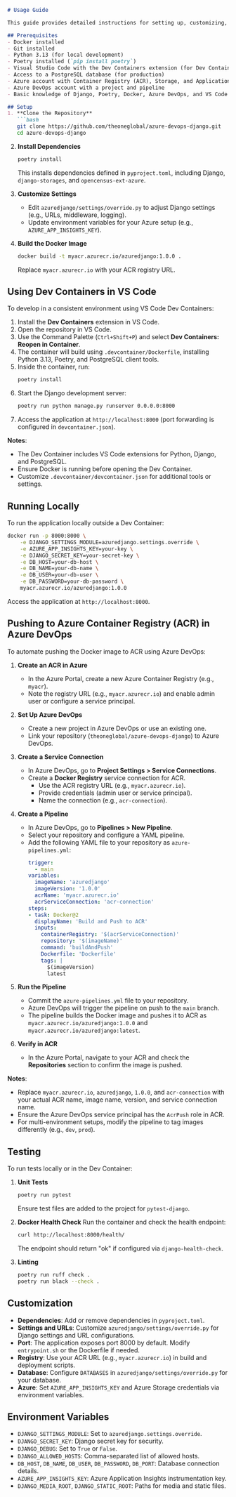```markdown
# Usage Guide

This guide provides detailed instructions for setting up, customizing, testing, and deploying the `azuredjango` project, part of the `theoneglobal/azure-devops-django` GitHub repository.

## Prerequisites
- Docker installed
- Git installed
- Python 3.13 (for local development)
- Poetry installed (`pip install poetry`)
- Visual Studio Code with the Dev Containers extension (for Dev Container support)
- Access to a PostgreSQL database (for production)
- Azure account with Container Registry (ACR), Storage, and Application Insights
- Azure DevOps account with a project and pipeline
- Basic knowledge of Django, Poetry, Docker, Azure DevOps, and VS Code

## Setup
1. **Clone the Repository**
   ```bash
   git clone https://github.com/theoneglobal/azure-devops-django.git
   cd azure-devops-django
   ```

2. **Install Dependencies**
   ```bash
   poetry install
   ```
   This installs dependencies defined in `pyproject.toml`, including Django, `django-storages`, and `opencensus-ext-azure`.

3. **Customize Settings**
   - Edit `azuredjango/settings/override.py` to adjust Django settings (e.g., URLs, middleware, logging).
   - Update environment variables for your Azure setup (e.g., `AZURE_APP_INSIGHTS_KEY`).

4. **Build the Docker Image**
   ```bash
   docker build -t myacr.azurecr.io/azuredjango:1.0.0 .
   ```
   Replace `myacr.azurecr.io` with your ACR registry URL.

## Using Dev Containers in VS Code
To develop in a consistent environment using VS Code Dev Containers:
1. Install the **Dev Containers** extension in VS Code.
2. Open the repository in VS Code.
3. Use the Command Palette (`Ctrl+Shift+P`) and select **Dev Containers: Reopen in Container**.
4. The container will build using `.devcontainer/Dockerfile`, installing Python 3.13, Poetry, and PostgreSQL client tools.
5. Inside the container, run:
   ```bash
   poetry install
   ```
6. Start the Django development server:
   ```bash
   poetry run python manage.py runserver 0.0.0.0:8000
   ```
7. Access the application at `http://localhost:8000` (port forwarding is configured in `devcontainer.json`).

**Notes**:
- The Dev Container includes VS Code extensions for Python, Django, and PostgreSQL.
- Ensure Docker is running before opening the Dev Container.
- Customize `.devcontainer/devcontainer.json` for additional tools or settings.

## Running Locally
To run the application locally outside a Dev Container:
```bash
docker run -p 8000:8000 \
    -e DJANGO_SETTINGS_MODULE=azuredjango.settings.override \
    -e AZURE_APP_INSIGHTS_KEY=your-key \
    -e DJANGO_SECRET_KEY=your-secret-key \
    -e DB_HOST=your-db-host \
    -e DB_NAME=your-db-name \
    -e DB_USER=your-db-user \
    -e DB_PASSWORD=your-db-password \
    myacr.azurecr.io/azuredjango:1.0.0
```
Access the application at `http://localhost:8000`.

## Pushing to Azure Container Registry (ACR) in Azure DevOps
To automate pushing the Docker image to ACR using Azure DevOps:
1. **Create an ACR in Azure**
   - In the Azure Portal, create a new Azure Container Registry (e.g., `myacr`).
   - Note the registry URL (e.g., `myacr.azurecr.io`) and enable admin user or configure a service principal.

2. **Set Up Azure DevOps**
   - Create a new project in Azure DevOps or use an existing one.
   - Link your repository (`theoneglobal/azure-devops-django`) to Azure DevOps.

3. **Create a Service Connection**
   - In Azure DevOps, go to **Project Settings > Service Connections**.
   - Create a **Docker Registry** service connection for ACR.
     - Use the ACR registry URL (e.g., `myacr.azurecr.io`).
     - Provide credentials (admin user or service principal).
     - Name the connection (e.g., `acr-connection`).

4. **Create a Pipeline**
   - In Azure DevOps, go to **Pipelines > New Pipeline**.
   - Select your repository and configure a YAML pipeline.
   - Add the following YAML file to your repository as `azure-pipelines.yml`:
     ```yaml
     trigger:
       - main
     variables:
       imageName: 'azuredjango'
       imageVersion: '1.0.0'
       acrName: 'myacr.azurecr.io'
       acrServiceConnection: 'acr-connection'
     steps:
     - task: Docker@2
       displayName: 'Build and Push to ACR'
       inputs:
         containerRegistry: '$(acrServiceConnection)'
         repository: '$(imageName)'
         command: 'buildAndPush'
         Dockerfile: 'Dockerfile'
         tags: |
           $(imageVersion)
           latest
     ```

5. **Run the Pipeline**
   - Commit the `azure-pipelines.yml` file to your repository.
   - Azure DevOps will trigger the pipeline on push to the `main` branch.
   - The pipeline builds the Docker image and pushes it to ACR as `myacr.azurecr.io/azuredjango:1.0.0` and `myacr.azurecr.io/azuredjango:latest`.

6. **Verify in ACR**
   - In the Azure Portal, navigate to your ACR and check the **Repositories** section to confirm the image is pushed.

**Notes**:
- Replace `myacr.azurecr.io`, `azuredjango`, `1.0.0`, and `acr-connection` with your actual ACR name, image name, version, and service connection name.
- Ensure the Azure DevOps service principal has the `AcrPush` role in ACR.
- For multi-environment setups, modify the pipeline to tag images differently (e.g., `dev`, `prod`).

## Testing
To run tests locally or in the Dev Container:
1. **Unit Tests**
   ```bash
   poetry run pytest
   ```
   Ensure test files are added to the project for `pytest-django`.

2. **Docker Health Check**
   Run the container and check the health endpoint:
   ```bash
   curl http://localhost:8000/health/
   ```
   The endpoint should return "ok" if configured via `django-health-check`.

3. **Linting**
   ```bash
   poetry run ruff check .
   poetry run black --check .
   ```

## Customization
- **Dependencies**: Add or remove dependencies in `pyproject.toml`.
- **Settings and URLs**: Customize `azuredjango/settings/override.py` for Django settings and URL configurations.
- **Port**: The application exposes port 8000 by default. Modify `entrypoint.sh` or the Dockerfile if needed.
- **Registry**: Use your ACR URL (e.g., `myacr.azurecr.io`) in build and deployment scripts.
- **Database**: Configure `DATABASES` in `azuredjango/settings/override.py` for your database.
- **Azure**: Set `AZURE_APP_INSIGHTS_KEY` and Azure Storage credentials via environment variables.

## Environment Variables
- `DJANGO_SETTINGS_MODULE`: Set to `azuredjango.settings.override`.
- `DJANGO_SECRET_KEY`: Django secret key for security.
- `DJANGO_DEBUG`: Set to `True` or `False`.
- `DJANGO_ALLOWED_HOSTS`: Comma-separated list of allowed hosts.
- `DB_HOST`, `DB_NAME`, `DB_USER`, `DB_PASSWORD`, `DB_PORT`: Database connection details.
- `AZURE_APP_INSIGHTS_KEY`: Azure Application Insights instrumentation key.
- `DJANGO_MEDIA_ROOT`, `DJANGO_STATIC_ROOT`: Paths for media and static files.
```
